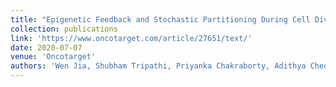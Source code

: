 ```yaml
---
title: "Epigenetic Feedback and Stochastic Partitioning During Cell Division can Drive Resistance to EMT"
collection: publications
link: 'https://www.oncotarget.com/article/27651/text/'
date: 2020-07-07
venue: 'Oncotarget'
authors: 'Wen Jia, Shubham Tripathi, Priyanka Chakraborty, Adithya Chedere, Annapoorni Rangarajan, Herbert Levine, and Mohit Kumar Jolly'
---
```


